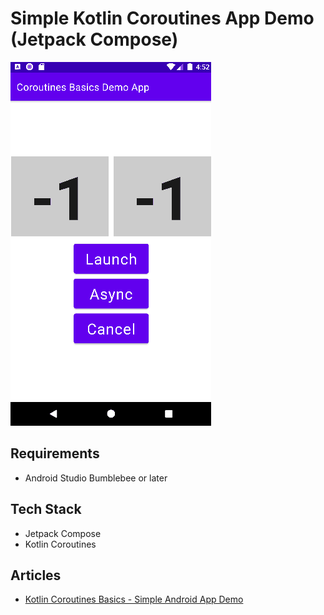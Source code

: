 # Simple Kotlin Coroutines App Demo (Jetpack Compose)

![](screenshots/Kotlin_Coroutines_Basics_Simple_Android_App_Demo_01.gif)

## Requirements
- Android Studio Bumblebee or later

## Tech Stack
- Jetpack Compose
- Kotlin Coroutines

## Articles
- [Kotlin Coroutines Basics - Simple Android App Demo](https://vtsen.hashnode.dev/kotlin-coroutines-basics-simple-android-app-demo)
